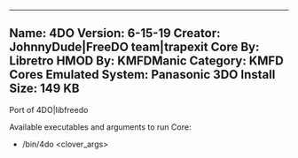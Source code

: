 -----------------------
Name: 4DO
Version: 6-15-19
Creator: JohnnyDude|FreeDO team|trapexit
Core By: Libretro
HMOD By: KMFDManic
Category: KMFD Cores
Emulated System: Panasonic 3DO
Install Size: 149 KB
-----------------------
Port of 4DO|libfreedo

Available executables and arguments to run Core:
- /bin/4do <rom> <clover_args>

